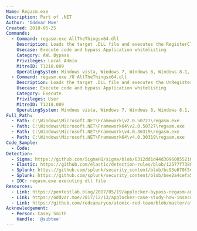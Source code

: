 ```yaml
---
Name: Regasm.exe
Description: Part of .NET
Author: 'Oddvar Moe'
Created: 2018-05-25
Commands:
  - Command: regasm.exe AllTheThingsx64.dll
    Description: Loads the target .DLL file and executes the RegisterClass function.
    Usecase: Execute code and bypass Application whitelisting
    Category: AWL Bypass
    Privileges: Local Admin
    MitreID: T1218.009
    OperatingSystem: Windows vista, Windows 7, Windows 8, Windows 8.1, Windows 10, Windows 11
  - Command: regasm.exe /U AllTheThingsx64.dll
    Description: Loads the target .DLL file and executes the UnRegisterClass function.
    Usecase: Execute code and bypass Application whitelisting
    Category: Execute
    Privileges: User
    MitreID: T1218.009
    OperatingSystem: Windows vista, Windows 7, Windows 8, Windows 8.1, Windows 10, Windows 11
Full_Path:
  - Path: C:\Windows\Microsoft.NET\Framework\v2.0.50727\regasm.exe
  - Path: C:\Windows\Microsoft.NET\Framework64\v2.0.50727\regasm.exe
  - Path: C:\Windows\Microsoft.NET\Framework\v4.0.30319\regasm.exe
  - Path: C:\Windows\Microsoft.NET\Framework64\v4.0.30319\regasm.exe
Code_Sample:
  - Code:
Detection:
  - Sigma: https://github.com/SigmaHQ/sigma/blob/6312dd1d44d309608552105c334948f793e89f48/rules/windows/process_creation/proc_creation_win_lolbin_regasm.yml
  - Elastic: https://github.com/elastic/detection-rules/blob/12577f7380f324fcee06dab3218582f4a11833e7/rules/windows/execution_register_server_program_connecting_to_the_internet.toml
  - Splunk: https://github.com/splunk/security_content/blob/bc93e670f5dcb24e96fbe3664d6bcad92df5acad/docs/_stories/suspicious_regsvcs_regasm_activity.md
  - Splunk: https://github.com/splunk/security_content/blob/bee2a4cefa533f286c546cbe6798a0b5dec3e5ef/detections/endpoint/detect_regasm_with_network_connection.yml
  - IOC: regasm.exe executing dll file
Resources:
  - Link: https://pentestlab.blog/2017/05/19/applocker-bypass-regasm-and-regsvcs/
  - Link: https://oddvar.moe/2017/12/13/applocker-case-study-how-insecure-is-it-really-part-1/
  - Link: https://github.com/redcanaryco/atomic-red-team/blob/master/atomics/T1218.009/T1218.009.md
Acknowledgement:
  - Person: Casey Smith
    Handle: '@subtee'
---
```

